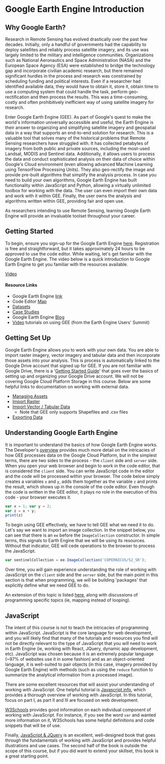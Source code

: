

# Google Earth Engine Introduction

## Why Google Earth? 

Research in Remote Sensing has evolved drastically over the past few decades. Initially, only a handful of governments had the capability to deploy satellites and reliably process satellite imagery, and its use was largely limited to the military and intelligence communities. Organizations such as National Aeronautics and Space Administration (NASA) and the European Space Agency (ESA) were established to bridge the technology gap and incorporate civilian academic research, but there remained significant hurdles in the process and research was constrained by scheduling funding and political interests. Even if a researcher had identified available data, they would have to obtain it, store it, obtain time to use a computing system that could handle the task, perform geo-rectification and then process the results. This was a time-consuming, costly and often prohibitively inefficient way of using satellite imagery for research. 

Enter Google Earth Engine (GEE). As part of Google's quest to make the world's information universally accessible and useful, the Earth Engine is their answer to organizing and simplifying satellite imagery and geospatial data in a way that supports an end-to-end solution for research. This is a valuable tool that solves many of the historical problems that Remote Sensing researchers have struggled with. It has collected petabytes of imagery from both public and private sources, including the most-used Landsat, MODIS and Sentinel data. Additionally, it allows users to process the data and conduct sophisticated analysis on their data of choice within Google's Cloud environment (even allowing advanced Machine Learning using TensorFlow Processing Units). They also geo-rectify the image and provide pre-built algorithms that simplify the analysis process. In case you need to build your own algorithms, Google Earth Engine has built functionality within JavaScript and Python, allowing a virtually unlimited toolbox for working with the data. The user can even import their own data and work with it within GEE. Finally, the user owns the analysis and algorithms written within GEE, providing fair and open use.   

As researchers intending to use Remote Sensing, learning Google Earth Engine will provide an invaluable toolset throughout your career. 

## Getting Started

To begin, ensure you sign-up for the Google Earth Engine [here](https://signup.earthengine.google.com). Registration is free and straightforward, but it takes approximately 24 hours to be approved to use the code editor. While waiting, let's get familiar with the Google Earth Engine. The video below is a quick introduction to Google Earth Engine to get you familiar with the resources available. 

[Video](https://www.youtube.com/watch?v=Ypo28T6wPbQ)

####  Resource Links

* Google Earth Engine [link](https://earthengine.google.com)
* Code Editor [Map](https://developers.google.com/earth-engine/guides/playground?hl=en)
* [Datasets](https://developers.google.com/earth-engine/datasets/)
* [Case Studies](https://earthengine.google.com/case_studies/)
* Google Earth Engine [Blog](https://medium.com/google-earth)
* [Video](https://developers.google.com/earth-engine/tutorials/tutorials) tutorials on using GEE (from the Earth Engine Users' Summit)

## Getting Set Up

Google Earth Engine allows you to work with your own data. You are able to import raster imagery, vector imagery and tabular data and then incorporate those assets into your analysis. This is process is automatically linked to the Google Drive account that signed up for GEE. If you are not familiar with Google Drive, there is a '[Getting Started Guide](https://support.google.com/a/users/answer/9282958?hl=en)' that goes over the basics of setting up and organizing your Google Drive account. We will not be covering Google Cloud Platform Storage in this course. Below are some helpful links to documentation on working with external data. 

* [Managing Assets](https://developers.google.com/earth-engine/guides/asset_manager)
* [Import Raster](https://developers.google.com/earth-engine/guides/image_upload)
* [Import Vector / Tabular Data](https://developers.google.com/earth-engine/guides/table_upload)
  * Note that GEE only supports Shapefiles and .csv files
* [Exporting Data](https://developers.google.com/earth-engine/guides/exporting)

## Understanding Google Earth Engine

It is important to understand the basics of how Google Earth Engine works. The Developer's [overview](https://developers.google.com/earth-engine/guides/concepts_overview) provides much more detail on the intricacies of how GEE processes data on the Google Cloud Platform, but in the simplest terms, there are two sides to the process - the `client` side and `server` side. When you open your web browser and begin to work in the code editor, that is considered the `client` side. You can write JavaScript code in the editor and the code will be processed within your browser. The code below simply creates a variables `x` and `y`, adds them together as the variable `z` and prints the result, which shows up in the console of the code editor. Even though the code is written in the GEE editor, it plays no role in the execution of this code - your browser executes it. 

```javascript
var x = 1; var y = 2;
var z = x + y;
print(z)
```

To begin using GEE effectively, we have to tell GEE what we need it to do. Let's say we want to import an image collection. In the snippet below, you can see that there is an `ee` before the `ImageCollection` constructor. In simple terms, this signals to Earth Engine that we will be using its resources. Without that indicator, GEE will cede operations to the browser to process the JavaScript. 

```javascript
var sentinelCollection = ee.ImageCollection('COPERNICUS/S2_SR');
```

Over time, you will gain experience understanding the role of working with JavaScript on the `client` side and the `server` side, but the main point in this section is that when programming, we will be building 'packages' that explicitly define what we need GEE to do.

An extension of this topic is listed [here](https://developers.google.com/earth-engine/guides/client_server), along with discussions of programming specific topics (ie, mapping instead of looping). 

## JavaScript

The intent of this course is not to teach the intricacies of programming within JavaScript. JavaScript is the core language for web development, and you will likely find that many of the tutorials and resources you find will not be directly relevant to the type of JavaScript that you will need to work in Earth Engine (ie, working with React, JQuery, dynamic app development, etc). JavaScript was chosen because it is an extremely popular language (~97% of websites use it in some fashion) and as an object-oriented language, it is well-suited to pair objects (in this case, imagery provided by Google Earth Engine) with methods (such as using the `reduce` function to summarize the analytical information from a processed image). 

There are some excellent resources that will assist your understanding of working with JavaScript. One helpful tutorial is [Javascript.info](https://javascript.info), which provides a thorough overview of working with JavaScript. In this tutorial, focus on part I, as part II and III are focused on web development. 

[W3Schools](https://www.w3schools.com/js/default.asp) provides good information on each individual component of working with JavaScript. For instance, if you see the word `var` and wanted more information on it, W3Schools has some helpful definitions and code snippets that will be of use. 

Finally, [JavaScript & JQuery](http://www.javascriptbook.com) is an excellent, well-designed book that goes through the fundamentals of working with JavaScript and provides helpful illustrations and use cases. The second half of the book is outside the scope of this course, but if you did want to extend your skillset, this book is a great starting point. 

